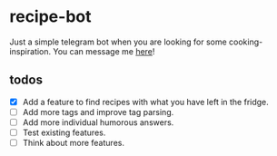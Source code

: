 # recipe-bot
Just a simple telegram bot when you are looking for some cooking-inspiration. You can message me [here](http://t.me/remy_ratatouille_bot)!

## todos

- [x] Add a feature to find recipes with what you have left in the fridge.
- [ ] Add more tags and improve tag parsing.
- [ ] Add more individual humorous answers.
- [ ] Test existing features.
- [ ] Think about more features.
